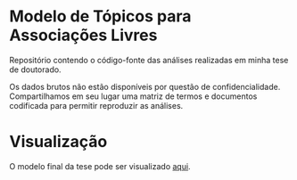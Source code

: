 # Modelo de Tópicos para Associações Livres

Repositório contendo o código-fonte das análises realizadas em minha tese de doutorado.

Os dados brutos não estão disponíveis por questão de confidencialidade. Compartilhamos em seu lugar uma matriz de termos e documentos codificada para permitir reproduzir as análises.

# Visualização

O modelo final da tese pode ser visualizado [aqui](http://htmlpreview.github.io/?https://github.com/erikson84/TopicModelsFreeAssociation/blob/master/finalModel/index.html).
